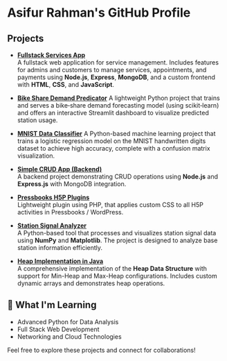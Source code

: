 # Asifur Rahman's GitHub Profile

## **Projects**
- **[Fullstack Services App](https://github.com/asifur-rahman9/fullstack-services-app)**  
  A fullstack web application for service management. Includes features for admins and customers to manage services, appointments, and payments using **Node.js**, **Express**, **MongoDB**, and a custom frontend with **HTML**, **CSS**, and **JavaScript**.

- **[Bike Share Demand Predicator](https://github.com/asifur-rahman9/bike-station-monitor)**
  A lightweight Python project that trains and serves a bike‐share demand forecasting model (using scikit‐learn) and offers an interactive Streamlit dashboard to visualize predicted station usage.

- **[MNIST Data Classifier](https://github.com/Tristan-Paolo/COMP472_Project)**
  A Python-based machine learning project that trains a logistic regression model on the MNIST handwritten digits dataset to achieve high accuracy, complete with a confusion matrix visualization. 

- **[Simple CRUD App (Backend)](https://github.com/asifur-rahman9/simple-crud-app-backend)**  
  A backend project demonstrating CRUD operations using **Node.js** and **Express.js** with MongoDB integration.

- **[Pressbooks H5P Plugins](https://github.com/asifur-rahman9/custom-h5p-plugin)**  
  Lightweight plugin using PHP, that applies custom CSS to all H5P activities in Pressbooks / WordPress. 

- **[Station Signal Analyzer](https://github.com/asifur-rahman9/station-signal-analyzer)**  
  A Python-based tool that processes and visualizes station signal data using **NumPy** and **Matplotlib**. The project is designed to analyze base station information efficiently.

- **[Heap Implementation in Java](https://github.com/asifur-rahman9/heap-implementation)**  
  A comprehensive implementation of the **Heap Data Structure** with support for Min-Heap and Max-Heap configurations. Includes custom dynamic arrays and demonstrates heap operations.

## 🌱 What I'm Learning
- Advanced Python for Data Analysis
- Full Stack Web Development
- Networking and Cloud Technologies

Feel free to explore these projects and connect for collaborations!
